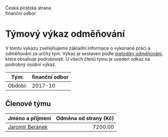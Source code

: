 Česká pirátská strana  
finanční odbor

Týmový výkaz odměňování
===========================

V tomtu výkazu zveřejňujeme základní informace o vykonané práci a odměňování
za určitý tým. Výkaz je sestaven podle [metodiky odměňování][metodika],
která obsahuje podrobnosti. U všech členů týmu je uveden odkaz na podrobný osobní výkaz.

Tým:                     | finanční odbor
-----------------------  | --------------------
Období:                  | 2017-10

Členové týmu
--------------

| Jméno a příjmení                    |   Odměna od strany (Kč) |
|:------------------------------------|------------------------:|
| [Jaromír Beránek](jaromir-beranek/) |                 7200.00 |


[metodika]: https://redmine.pirati.cz/projects/po/wiki/Odmenovani
